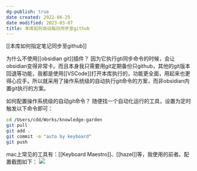 ```yaml
---
dg-publish: true
date created: 2022-08-25
date modified: 2023-03-07
title: 本库如何自动每日同步至github
---
```


[[本库如何指定笔记同步至github]]

为什么不使用[[obsidian git]]插件？
因为它执行gti同步命令的时候，会让obsidian变得非常卡。而且本身我只需要用git定期备份只github，其他的git版本回退等功能，我都是使用[[VSCode]]打开本库执行的，功能更全面，用起来也更得心应手。所以就采用了操作系统级的自动执行git命令的方案，而非obsidian内置git执行的方案。

如何配置操作系统级的自动git命令？
随便找一个自动化运行的工具，设置为定时触发以下命令即可：

```zsh
cd /Users/cdd/Works/knowledge-garden
git pull
git add .
git commit -m "auto by keyboard"
git push
```

mac上常见的工具有：[[Keyboard Maestro]]、[[hazel]]等，我使用的前者。配置截图如下：
![](https://img2.oldwinter.top/202208250919001.png)
